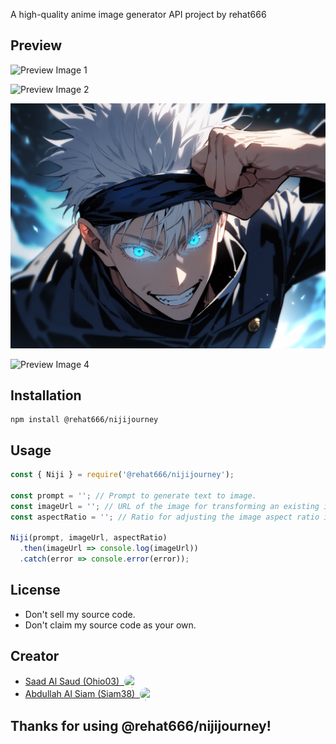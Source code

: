 A high-quality anime image generator API project by rehat666

## Preview

![Preview Image 1](./images/image_1.png)

![Preview Image 2](./images/image_2.png)

![Preview Image 3](./images/image_3.png)

![Preview Image 4](./images/image_4.png)


## Installation

```
npm install @rehat666/nijijourney
```
## Usage

```javascript
const { Niji } = require('@rehat666/nijijourney');

const prompt = ''; // Prompt to generate text to image.
const imageUrl = ''; // URL of the image for transforming an existing image with prompt.
const aspectRatio = ''; // Ratio for adjusting the image aspect ratio in text to image not recommended for transforming existing images.

Niji(prompt, imageUrl, aspectRatio)
  .then(imageUrl => console.log(imageUrl))
  .catch(error => console.error(error));
```

## License
- Don't sell my source code.
- Don't claim my source code as your own.

## Creator
- <div style="display: flex; align-items: center;"><a href="https://github.com/Ohio03">Saad Al Saud (Ohio03)&nbsp;&nbsp;</a> <img src="https://github.com/Ohio03.png" width="20" height="20" style="border-radius:50%; margin-top: px;" alt="Ohio03"></div>
- <div style="display: flex; align-items: center;"><a href="https://github.com/siam38">Abdullah Al Siam (Siam38)&nbsp;&nbsp;</a> <img src="https://github.com/siam38.png" width="20" height="20" style="border-radius:50%; margin-top: px;" alt="siam38"></div>

## Thanks for using @rehat666/nijijourney!



